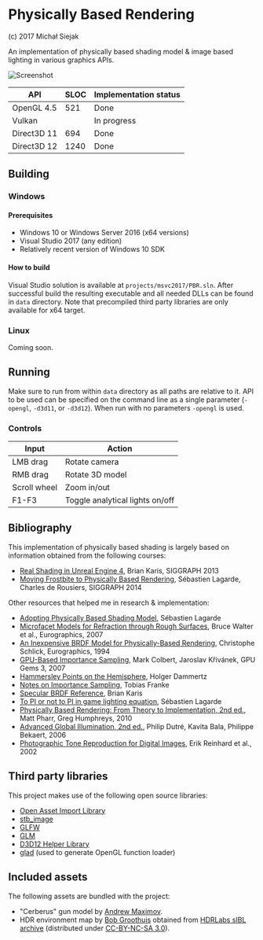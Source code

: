 # Physically Based Rendering
(c) 2017 Michał Siejak

An implementation of physically based shading model & image based lighting in various graphics APIs.

![Screenshot](https://media.githubusercontent.com/media/Nadrin/PBR/master/data/screenshot.jpg)

API         | SLOC | Implementation status
------------|------|----------------------
OpenGL 4.5  | 521  | Done
Vulkan      |      | In progress
Direct3D 11 | 694  | Done
Direct3D 12 | 1240 | Done

## Building

### Windows

#### Prerequisites

- Windows 10 or Windows Server 2016 (x64 versions)
- Visual Studio 2017 (any edition)
- Relatively recent version of Windows 10 SDK

#### How to build

Visual Studio solution is available at ```projects/msvc2017/PBR.sln```. After successful build the resulting executable
and all needed DLLs can be found in ```data``` directory. Note that precompiled third party libraries are only available
for x64 target.

### Linux

Coming soon.

## Running

Make sure to run from within ```data``` directory as all paths are relative to it. API to be used can be specified on the command line
as a single parameter (```-opengl```, ```-d3d11```, or ```-d3d12```). When run with no parameters ```-opengl``` is used.

### Controls

Input        | Action
-------------|-------
LMB drag     | Rotate camera
RMB drag     | Rotate 3D model
Scroll wheel | Zoom in/out
F1-F3        | Toggle analytical lights on/off

## Bibliography

This implementation of physically based shading is largely based on information obtained from the following courses:

- [Real Shading in Unreal Engine 4](http://blog.selfshadow.com/publications/s2013-shading-course/karis/s2013_pbs_epic_notes_v2.pdf), Brian Karis, SIGGRAPH 2013
- [Moving Frostbite to Physically Based Rendering](https://seblagarde.wordpress.com/2015/07/14/siggraph-2014-moving-frostbite-to-physically-based-rendering/), Sébastien Lagarde, Charles de Rousiers, SIGGRAPH 2014

Other resources that helped me in research & implementation:

- [Adopting Physically Based Shading Model](https://seblagarde.wordpress.com/2011/08/17/hello-world/), Sébastien Lagarde
- [Microfacet Models for Refraction through Rough Surfaces](https://www.cs.cornell.edu/~srm/publications/EGSR07-btdf.pdf), Bruce Walter et al., Eurographics, 2007
- [An Inexpensive BRDF Model for Physically-Based Rendering](http://igorsklyar.com/system/documents/papers/28/Schlick94.pdf), Christophe Schlick, Eurographics, 1994
- [GPU-Based Importance Sampling](https://developer.nvidia.com/gpugems/GPUGems3/gpugems3_ch20.html), Mark Colbert, Jaroslav Křivánek, GPU Gems 3, 2007
- [Hammersley Points on the Hemisphere](http://holger.dammertz.org/stuff/notes_HammersleyOnHemisphere.html), Holger Dammertz
- [Notes on Importance Sampling](http://blog.tobias-franke.eu/2014/03/30/notes_on_importance_sampling.html), Tobias Franke
- [Specular BRDF Reference](http://graphicrants.blogspot.com/2013/08/specular-brdf-reference.html), Brian Karis
- [To PI or not to PI in game lighting equation](https://seblagarde.wordpress.com/2012/01/08/pi-or-not-to-pi-in-game-lighting-equation/), Sébastien Lagarde
- [Physically Based Rendering: From Theory to Implementation, 2nd ed.](https://www.amazon.com/Physically-Based-Rendering-Second-Implementation/dp/0123750792), Matt Pharr, Greg Humphreys, 2010
- [Advanced Global Illumination, 2nd ed.](https://www.amazon.com/Advanced-Global-Illumination-Second-Philip/dp/1568813074), Philip Dutré, Kavita Bala, Philippe Bekaert, 2006
- [Photographic Tone Reproduction for Digital Images](https://www.cs.utah.edu/~reinhard/cdrom/), Erik Reinhard et al., 2002

## Third party libraries

This project makes use of the following open source libraries:

- [Open Asset Import Library](http://assimp.sourceforge.net/)
- [stb_image](https://github.com/nothings/stb)
- [GLFW](http://www.glfw.org/)
- [GLM](https://glm.g-truc.net/)
- [D3D12 Helper Library](https://github.com/Microsoft/DirectX-Graphics-Samples/tree/master/Libraries/D3DX12)
- [glad](https://github.com/Dav1dde/glad) (used to generate OpenGL function loader)

## Included assets

The following assets are bundled with the project:

- "Cerberus" gun model by [Andrew Maximov](http://artisaverb.info).
- HDR environment map by [Bob Groothuis](http://www.bobgroothuis.com/blog/) obtained from [HDRLabs sIBL archive](http://www.hdrlabs.com/sibl/archive.html) (distributed under [CC-BY-NC-SA 3.0](https://creativecommons.org/licenses/by-nc-sa/3.0/us/)).
